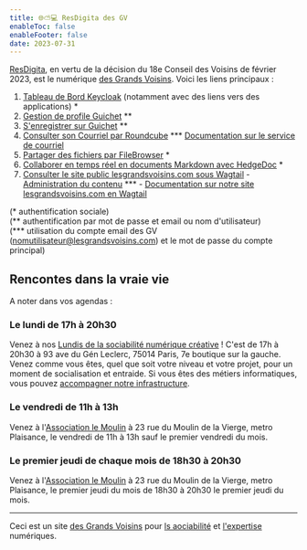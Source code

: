 ```yaml
---
title: 🌐⛅💻 ResDigita des GV
enableToc: false
enableFooter: false
date: 2023-07-31
---
```


[ResDigita](https://www.resdigita.com), en vertu de la décision du 18e Conseil des Voisins de février 2023, est le numérique [des Grands Voisins](https://www.lesgrandsvoisins.com). Voici les liens principaux :

1. [Tableau de Bord Keycloak](https://keycloak.resdigita.com:10443/realms/master/account/) (notamment avec des liens vers des applications) * 
2. [Gestion de profile Guichet](https://guichet.lesgrandsvoisins.com) ** 
3. [S'enregistrer sur Guichet](https://guichet.lesgrandsvoisins.com/user/new) **
4. [Consulter son Courriel par Roundcube](https://mail.lesgrandsvoisins.com) ***  [Documentation sur le service de courriel](./config/services/email.md)
5. [Partager des fichiers par FileBrowser](https://filebrowser.resdigita.com) * 
6. [Collaborer en temps réel en documents Markdown avec HedgeDoc](https://hedgedoc.resdigita.com) *
7. [Consulter le site public lesgrandsvoisins.com sous Wagtail](https://www.lesgrandsvoisins.com) - [Administration du contenu](https://www.lesgrandsvoisins.com/admin) *** - [Documentation sur notre site lesgrandsvoisins.com en Wagtail](./config/software/wagtail.md)

(* authentification sociale)  
(** authentification par mot de passe et email ou nom d'utilisateur)  
(*** utilisation du compte email des GV (nomutilisateur@lesgrandsvoisins.com) et le mot de passe du compte principal)

## Rencontes dans la vraie vie

A noter dans vos agendas :

### Le lundi de 17h à 20h30

Venez à nos [Lundis de la sociabilité numérique créative](what/leslundis.md) ! C'est de 17h à 20h30 à 93 ave du Gén Leclerc, 75014 Paris, 7e boutique sur la gauche. Venez comme vous êtes, quel que soit votre niveau et votre projet, pour un moment de socialisation et entraide. Si vous êtes des métiers informatiques, vous pouvez [accompagner notre infrastructure](config).

### Le vendredi de 11h à 13h 

Venez à l'[Association le Moulin](https://www.assolemoulin.fr) à 23 rue du Moulin de la Vierge, metro Plaisance, le vendredi de 11h à 13h sauf le premier vendredi du mois. 

### Le premier jeudi de chaque mois de 18h30 à 20h30 

Venez à l'[Association le Moulin](https://www.assolemoulin.fr) à 23 rue du Moulin de la Vierge, metro Plaisance, le premier jeudi du mois de 18h30 à 20h30 le premier jeudi du mois. 


---

Ceci est un site [des Grands Voisins](whence/lesgrandsvoisinscom.md) pour [ls aociabilité](what/sociabilitenumerique.md) et [l'expertise](what/web.md) numériques.


